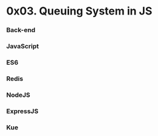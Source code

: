 #	0x03. Queuing System in JS

### Back-end
### JavaScript
### ES6
### Redis
### NodeJS
### ExpressJS
### Kue
